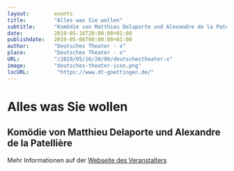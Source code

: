 ```yaml
---
layout:        events
title:         "Alles was Sie wollen"
subtitle:      "Komödie von Matthieu Delaporte und Alexandre de la Patellière"
date:          2019-05-16T20:00:00+01:00
publishdate:   2019-05-06T00:00:00+01:00
author:        "Deutsches Theater - x"
place:         "Deutsches Theater - x"
URL:           "/2019/05/16/20/00/deutschestheater-x"
image:         "deutsches-theater-icon.png"
locURL:         "https://www.dt-goettingen.de/"
---
```


Alles was Sie wollen
===========

Komödie von Matthieu Delaporte und Alexandre de la Patellière
-----------



Mehr Informationen auf der [Webseite des Veranstalters](https://www.dt-goettingen.de/stueck/alles-was-sie-wollen/)
